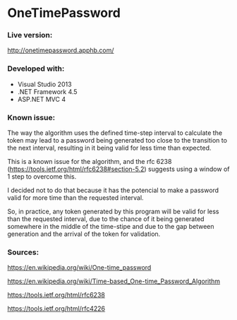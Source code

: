# OneTimePassword

### Live version:
http://onetimepassword.apphb.com/

### Developed with:
  - Visual Studio 2013
  - .NET Framework 4.5
  - ASP.NET MVC 4

### Known issue:
The way the algorithm uses the defined time-step interval to calculate the token may lead to a password being generated too close to the transition to the next interval, resulting in it being valid for less time than expected.

This is a known issue for the algorithm, and the rfc 6238 (https://tools.ietf.org/html/rfc6238#section-5.2) suggests using a window of 1 step to overcome this.

I decided not to do that because it has the potencial to make a password valid for more time than the requested interval.

So, in practice, any token generated by this program will be valid for less than the requested interval, due to the chance of it being generated somewhere in the middle of the time-stipe and due to the gap between generation and the arrival of the token for validation.

### Sources:
https://en.wikipedia.org/wiki/One-time_password

https://en.wikipedia.org/wiki/Time-based_One-time_Password_Algorithm

https://tools.ietf.org/html/rfc6238

https://tools.ietf.org/html/rfc4226